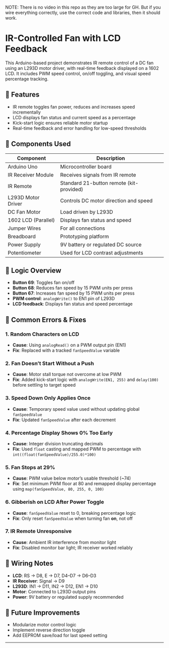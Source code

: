 NOTE: There is no video in this repo as they are too large for GH. But if you wire everything correctly, use the correct code and libraries, then it should work.

# IR-Controlled Fan with LCD Feedback

This Arduino-based project demonstrates IR remote control of a DC fan using an L293D motor driver, with real-time feedback displayed on a 1602 LCD. It includes PWM speed control, on/off toggling, and visual speed percentage tracking.

## 🎯 Features

- IR remote toggles fan power, reduces and increases speed incrementally
- LCD displays fan status and current speed as a percentage
- Kick-start logic ensures reliable motor startup
- Real-time feedback and error handling for low-speed thresholds

## 🧰 Components Used

| Component            | Description                                     |
|----------------------|-------------------------------------------------|
| Arduino Uno          | Microcontroller board                           |
| IR Receiver Module   | Receives signals from IR remote                 |
| IR Remote            | Standard 21-button remote (kit-provided)        |
| L293D Motor Driver   | Controls DC motor direction and speed           |
| DC Fan Motor         | Load driven by L293D                            |
| 1602 LCD (Parallel)  | Displays fan status and speed                   |
| Jumper Wires         | For all connections                             |
| Breadboard           | Prototyping platform                            |
| Power Supply         | 9V battery or regulated DC source               |
| Potentiometer        | Used for LCD contrast adjustments               |

## 🧠 Logic Overview

- **Button 69**: Toggles fan on/off
- **Button 68**: Reduces fan speed by 15 PWM units per press
- **Button 67**: Increases fan speed by 15 PWM units per press
- **PWM control**: `analogWrite()` to EN1 pin of L293D
- **LCD feedback**: Displays fan status and speed percentage

## 🐞 Common Errors & Fixes

### 1. **Random Characters on LCD**
- **Cause**: Using `analogRead()` on a PWM output pin (EN1)
- **Fix**: Replaced with a tracked `fanSpeedValue` variable

### 2. **Fan Doesn’t Start Without a Push**
- **Cause**: Motor stall torque not overcome at low PWM
- **Fix**: Added kick-start logic with `analogWrite(EN1, 255)` and `delay(100)` before settling to target speed

### 3. **Speed Down Only Applies Once**
- **Cause**: Temporary speed value used without updating global `fanSpeedValue`
- **Fix**: Updated `fanSpeedValue` after each decrement

### 4. **Percentage Display Shows 0% Too Early**
- **Cause**: Integer division truncating decimals
- **Fix**: Used `float` casting and mapped PWM to percentage with `int((float(fanSpeedValue)/255.0)*100)`

### 5. **Fan Stops at 29%**
- **Cause**: PWM value below motor’s usable threshold (~74)
- **Fix**: Set minimum PWM floor at 80 and remapped display percentage using `map(fanSpeedValue, 80, 255, 0, 100)`

### 6. **Gibberish on LCD After Power Toggle**
- **Cause**: `fanSpeedValue` reset to 0, breaking percentage logic
- **Fix**: Only reset `fanSpeedValue` when turning fan **on**, not off

### 7. **IR Remote Unresponsive**
- **Cause**: Ambient IR interference from monitor light
- **Fix**: Disabled monitor bar light; IR receiver worked reliably

## 📐 Wiring Notes

- **LCD**: RS → D8, E → D7, D4–D7 → D6–D3
- **IR Receiver**: Signal → D9
- **L293D**: IN1 → D11, IN2 → D12, EN1 → D10
- **Motor**: Connected to L293D output pins
- **Power**: 9V battery or regulated supply recommended

## 🚀 Future Improvements

- Modularize motor control logic
- Implement reverse direction toggle
- Add EEPROM save/load for last speed setting

----

